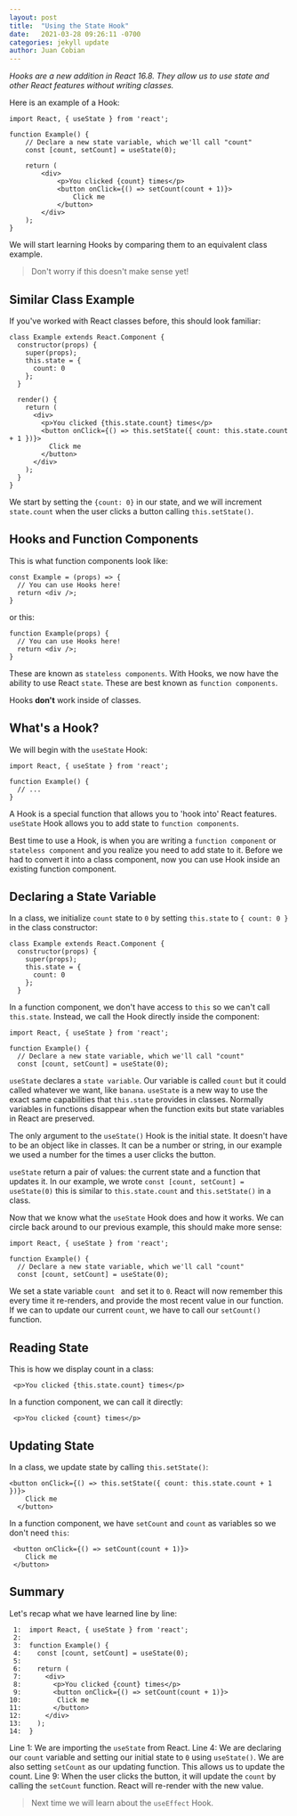 ```yaml
---
layout: post
title:  "Using the State Hook"
date:   2021-03-28 09:26:11 -0700
categories: jekyll update
author: Juan Cobian
---
```


*Hooks are a new addition in React 16.8. They allow us to use state and other React features without writing classes.*

Here is an example of a Hook:

```
import React, { useState } from 'react';

function Example() {
    // Declare a new state variable, which we'll call "count"
    const [count, setCount] = useState(0);

    return (
        <div>
            <p>You clicked {count} times</p>
            <button onClick={() => setCount(count + 1)}>
                Click me
            </button>
        </div>
    );
}
```

We will start learning Hooks by comparing them to an equivalent class example.

> Don't worry if this doesn't make sense yet!

## Similar Class Example

If you've worked with React classes before, this should look familiar:

```
class Example extends React.Component {
  constructor(props) {
    super(props);
    this.state = {
      count: 0
    };
  }

  render() {
    return (
      <div>
        <p>You clicked {this.state.count} times</p>
        <button onClick={() => this.setState({ count: this.state.count + 1 })}>
          Click me
        </button>
      </div>
    );
  }
}
```

We start by setting the `{count: 0}` in our state, and we will increment `state.count` when the user clicks a button
calling `this.setState()`.

## Hooks and Function Components

This is what function components look like:

```
const Example = (props) => {
  // You can use Hooks here!
  return <div />;
}
```

or this:

```
function Example(props) {
  // You can use Hooks here!
  return <div />;
}
```

These are known as `stateless components`. With Hooks, we now have the ability to use React `state`. These are best
known as `function components`.

Hooks **don't** work inside of classes.

## What's a Hook?

We will begin with the `useState` Hook:

```
import React, { useState } from 'react';

function Example() {
  // ...
}
```

A Hook is a special function that allows you to 'hook into' React features. `useState` Hook allows you to add state
to `function components`.

Best time to use a Hook, is when you are writing a `function component` or `stateless component` and you realize you
need to add state to it. Before we had to convert it into a class component, now you can use Hook inside an existing
function component.

## Declaring a State Variable

In a class, we initialize `count` state to `0` by setting `this.state` to `{ count: 0 }` in the class constructor:

```
class Example extends React.Component {
  constructor(props) {
    super(props);
    this.state = {
      count: 0
    };
  }
```

In a function component, we don't have access to `this` so we can't call `this.state`. Instead, we call the Hook
directly inside the component:

```
import React, { useState } from 'react';

function Example() {
  // Declare a new state variable, which we'll call "count"
  const [count, setCount] = useState(0);
```

`useState` declares a `state variable`. Our variable is called `count` but it could called whatever we want, like
`banana`. `useState` is a new way to use the exact same capabilities that `this.state` provides in classes.
Normally variables in functions disappear when the function exits but state variables in React are preserved.

The only argument to the `useState()` Hook is the initial state. It doesn't have to be an object like in classes.
It can be a number or string, in our example we used a number for the times a user clicks the button.

`useState` return a pair of values: the current state and a function that updates it. In our example, we wrote
`const [count, setCount] = useState(0)` this is similar to `this.state.count` and `this.setState()` in a class.

Now that we know what the `useState` Hook does and how it works. We can circle back around to our previous example, this
should make more sense:

```
import React, { useState } from 'react';

function Example() {
  // Declare a new state variable, which we'll call "count"
  const [count, setCount] = useState(0);
```

We set a state variable `count ` and set it to `0`. React will now remember this every time it re-renders, and
provide the most recent value in our function. If we can to update our current `count`, we have to call our 
`setCount()` function.

## Reading State

This is how we display count in a class:

```
 <p>You clicked {this.state.count} times</p>
```

In a function component, we can call it directly:

```
 <p>You clicked {count} times</p>
```

## Updating State

In a class, we update state by calling `this.setState()`:

```
<button onClick={() => this.setState({ count: this.state.count + 1 })}>
    Click me
  </button>
```

In a function component, we have `setCount` and `count` as variables so we don't need `this`:

```
 <button onClick={() => setCount(count + 1)}>
    Click me
 </button>
```

## Summary

Let's recap what we have learned line by line:

```
 1:  import React, { useState } from 'react';
 2:
 3:  function Example() {
 4:    const [count, setCount] = useState(0);
 5:
 6:    return (
 7:      <div>
 8:        <p>You clicked {count} times</p>
 9:        <button onClick={() => setCount(count + 1)}>
10:         Click me
11:        </button>
12:      </div>
13:    );
14:  }
```

Line 1: We are importing the `useState` from React.
Line 4: We are declaring our `count` variable and setting our initial state to `0` using `useState()`.
We are also setting `setCount` as our updating function. This allows us to update the count.
Line 9: When the user clicks the button, it will update the `count` by calling the `setCount` function. React
will re-render with the new value.

> Next time we will learn about the `useEffect` Hook.